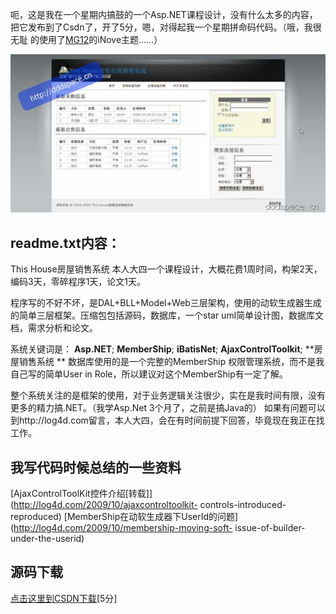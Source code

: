 

呃，这是我在一个星期内搞鼓的一个Asp.NET课程设计，没有什么太多的内容，把它发布到了Csdn了，开了5分，嗯，对得起我一个星期拼命码代码。（哦，我很无耻
的使用了[MG12](http://www.neoease.com/)的iNove主题……）

![thisHouse](/images/upload_dropbox/200911/thisHouse.jpg)

## readme.txt内容：

This House房屋销售系统 本人大四一个课程设计，大概花费1周时间，构架2天，编码3天，零碎程序1天，论文1天。

程序写的不好不坏，是DAL+BLL+Model+Web三层架构，使用的动软生成器生成的简单三层框架。压缩包包括源码，数据库，一个star
uml简单设计图，数据库文档，需求分析和论文。

系统关键词是： **Asp.NET**; **MemberShip**;
**iBatisNet**; **AjaxControlToolkit**; **房屋销售系统 **
数据库使用的是一个完整的MemberShip 权限管理系统，而不是我自己写的简单User in Role，所以建议对这个MemberShip有一定了解。

整个系统关注的是框架的使用，对于业务逻辑关注很少，实在是我时间有限，没有更多的精力搞.NET。（我学Asp.Net 3个月了，之前是搞Java的）
如果有问题可以到http://log4d.com留言，本人大四，会在有时间前提下回答，毕竟现在我正在找工作。

## 我写代码时候总结的一些资料

[AjaxControlToolKit控件介绍[转载]](http://log4d.com/2009/10/ajaxcontroltoolkit-
controls-introduced-reproduced)
[MemberShip在动软生成器下UserId的问题](http://log4d.com/2009/10/membership-moving-soft-
issue-of-builder-under-the-userid)

## 源码下载

[点击这里到CSDN下载](http://download.csdn.net/source/1794504)[5分]


